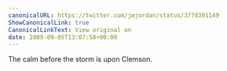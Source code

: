 ```yaml
---
canonicalURL: https://twitter.com/jmjordan/status/3778301149
ShowCanonicalLink: true
CanonicalLinkText: View original on
date: 2009-09-05T13:07:58+00:00
---
```

The calm before the storm is upon Clemson.